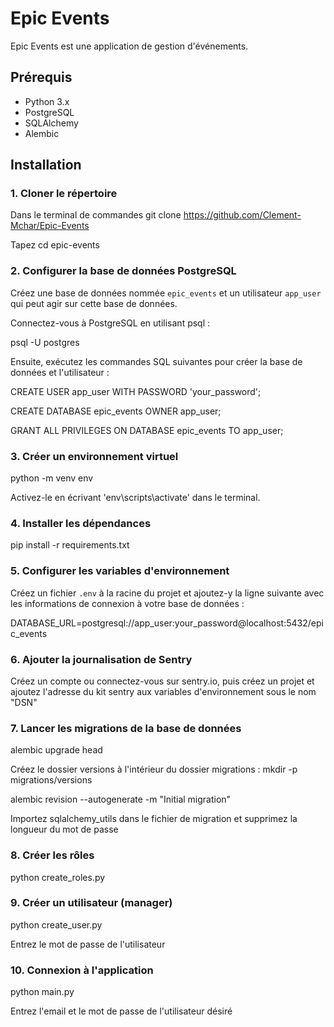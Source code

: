 # Epic Events

Epic Events est une application de gestion d'événements.

## Prérequis

- Python 3.x
- PostgreSQL
- SQLAlchemy
- Alembic

## Installation

### 1. Cloner le répertoire

Dans le terminal de commandes git clone https://github.com/Clement-Mchar/Epic-Events

Tapez cd epic-events

### 2. Configurer la base de données PostgreSQL

Créez une base de données nommée `epic_events` et un utilisateur `app_user` qui peut agir sur cette base de données.

Connectez-vous à PostgreSQL en utilisant psql :

psql -U postgres

Ensuite, exécutez les commandes SQL suivantes pour créer la base de données et l'utilisateur :


CREATE USER app_user WITH PASSWORD 'your_password';

CREATE DATABASE epic_events OWNER app_user;

GRANT ALL PRIVILEGES ON DATABASE epic_events TO app_user;

### 3. Créer un environnement virtuel

python -m venv env

Activez-le en écrivant 'env\scripts\activate' dans le terminal.

### 4. Installer les dépendances

pip install -r requirements.txt

### 5. Configurer les variables d'environnement

Créez un fichier `.env` à la racine du projet et ajoutez-y la ligne suivante avec les informations de connexion à votre base de données :

DATABASE_URL=postgresql://app_user:your_password@localhost:5432/epic_events

### 6. Ajouter la journalisation de Sentry

Créez un compte ou connectez-vous sur sentry.io, puis créez un projet et ajoutez l'adresse du kit sentry aux variables d'environnement sous le nom "DSN"

### 7. Lancer les migrations de la base de données

alembic upgrade head

Créez le dossier versions à l'intérieur du dossier migrations : mkdir -p migrations/versions

alembic revision --autogenerate -m "Initial migration"  

Importez sqlalchemy_utils dans le fichier de migration et supprimez la longueur du mot de passe

### 8. Créer les rôles

python create_roles.py

### 9. Créer un utilisateur (manager)

python create_user.py

Entrez le mot de passe de l'utilisateur

### 10. Connexion à l'application

python main.py

Entrez l'email et le mot de passe de l'utilisateur désiré
